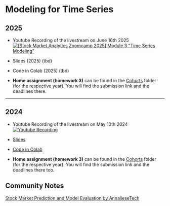 # Modeling for Time Series

## 2025
- Youtube Recording of the livestream on June 16th 2025 
[![[Stock Market Analytics Zoomcamp 2025] Module 3 "Time Series Modeling"](https://markdown-videos-api.jorgenkh.no/url?url=https%3A%2F%2Fwww.youtube.com%2Fwatch%3Fv%3D5YJLWTgNLaA)](https://www.youtube.com/watch?v=5YJLWTgNLaA)


- Slides (2025) (tbd)

- Code in Colab (2025) (tbd)

- **Home assignment (homework 3)** can be found in the [Cohorts](../cohorts/) folder (for the respective year). You will find the submission link and the deadlines there.
---

## 2024

- Youtube Recording of the livestream on May 10th 2024 <br>
  [![Youtube Recording](https://markdown-videos-api.jorgenkh.no/youtube/_dm2G9CbDTM)](https://www.youtube.com/watch?v=_dm2G9CbDTM)

- [Slides](https://docs.google.com/presentation/d/e/2PACX-1vQQ1sQQvcCc9RvIPM73mPeMsUJEfMaZR6StYv24C6ROMqIkioWLN6VKizC2TW3hXYLqmxbZYmTLenXV/pub?start=false&loop=false&delayms=3000)  

- [Code in Colab](https://github.com/DataTalksClub/stock-markets-analytics-zoomcamp/blob/main/03-modeling/Module_3_Colab_Time_Series_Modeling.ipynb)

- **Home assignment (homework 3)** can be found in the [Cohorts](../cohorts/) folder (for the respective year). You will find the submission link and the deadlines there too.

## Community Notes
[Stock Market Prediction and Model Evaluation by AnnalieseTech](https://github.com/AnnalieseTech/ANALYTICS_IN_STOCK_MARKET_ZOOMCAMP/blob/main/Week_03_Modeling/Modeling_Notes.md)
